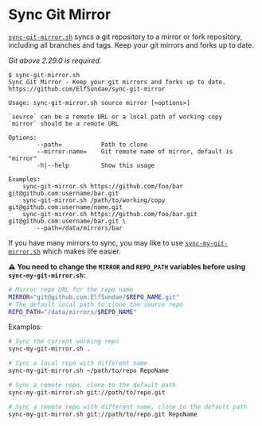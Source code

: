 # Sync Git Mirror

[`sync-git-mirror.sh`](sync-git-mirror.sh) syncs a git repository to a mirror or fork repository, including all branches and tags. Keep your git mirrors and forks up to date.

_Git above 2.29.0 is required._

```
$ sync-git-mirror.sh
Sync Git Mirror - Keep your git mirrors and forks up to date.
https://github.com/ElfSundae/sync-git-mirror

Usage: sync-git-mirror.sh source mirror [<options>]

`source` can be a remote URL or a local path of working copy
`mirror` should be a remote URL

Options:
        --path=           Path to clone
        --mirror-name=    Git remote name of mirror, default is "mirror"
        -h|--help         Show this usage

Examples:
    sync-git-mirror.sh https://github.com/foo/bar git@github.com:username/bar.git
    sync-git-mirror.sh /path/to/working/copy git@github.com:username/name.git
    sync-git-mirror.sh https://github.com/foo/bar.git git@github.com:username/bar.git \
        --path=/data/mirrors/bar
```

If you have many mirrors to sync, you may like to use [`sync-my-git-mirror.sh`](sync-my-git-mirror.sh) which makes life easier.

**:warning: You need to change the `MIRROR` and `REPO_PATH` variables before using `sync-my-git-mirror.sh`:**

```bash
# Mirror repo URL for the repo name
MIRROR="git@github.com:ElfSundae/$REPO_NAME.git"
# The default local path to clone the source repo
REPO_PATH="/data/mirrors/$REPO_NAME"
```

Examples:

```bash
# Sync the current working repo
sync-my-git-mirror.sh .

# Sync a local repo with different name
sync-my-git-mirror.sh ~/path/to/repo RepoName

# Sync a remote repo, clone to the default path
sync-my-git-mirror.sh git://path/to/repo.git

# Sync a remote repo with different name, clone to the default path
sync-my-git-mirror.sh git://path/to/repo.git RepoName
```
